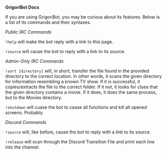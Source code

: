 **GrigoriBot Docs**

If you are using GrigoriBot, you may be curious about its features. Below is a list of its commands and their syntaxes.


*Public IRC Commands*

`!help` will make the bot reply with a link to this page.

`!source` will cause the bot to reply with a link to its source.


*Admin-Only IRC Commands*

`!sort [directory]` will, in short, transfer the file found in the provided directory to the correct location. In other words, it scans the given directory for information resembling a known TV show. If it is successful, it copies/extracts the file to the correct folder. If it not, it looks for clues that the given directory contains a movie. If it does, it does the same process, but to the Movies directory.

`!shutdown` will cuase the bot to cease all functions and kill all opened screens. Probably.


*Discord Commands*

`!source` will, like before, cause the bot to reply with a link to its source.

`!release` will scan through the Discord Transition File and print each line into the channel.

